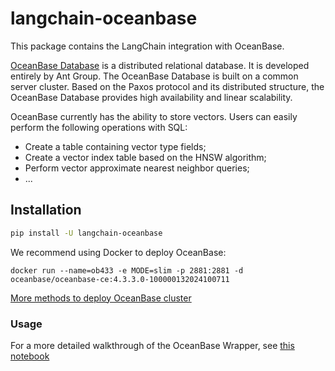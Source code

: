 # langchain-oceanbase

This package contains the LangChain integration with OceanBase.

[OceanBase Database](https://github.com/oceanbase/oceanbase) is a distributed relational database. 
It is developed entirely by Ant Group. The OceanBase Database is built on a common server cluster. 
Based on the Paxos protocol and its distributed structure, the OceanBase Database provides high availability and linear scalability.

OceanBase currently has the ability to store vectors. Users can easily perform the following operations with SQL:

- Create a table containing vector type fields;
- Create a vector index table based on the HNSW algorithm;
- Perform vector approximate nearest neighbor queries;
- ...

## Installation

```bash
pip install -U langchain-oceanbase
```

We recommend using Docker to deploy OceanBase:

```shell
docker run --name=ob433 -e MODE=slim -p 2881:2881 -d oceanbase/oceanbase-ce:4.3.3.0-100000132024100711
```

[More methods to deploy OceanBase cluster](https://github.com/oceanbase/oceanbase-doc/blob/V4.3.1/en-US/400.deploy/500.deploy-oceanbase-database-community-edition/100.deployment-overview.md)

### Usage

For a more detailed walkthrough of the OceanBase Wrapper, see [this notebook](./docs/vectorstores.ipynb)

